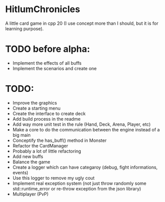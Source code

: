 # HitlumChronicles
A little card game in cpp 20 (I use concept more than I should, but it is for learning purpose).

# TODO before alpha:
- Implement the effects of all buffs
- Implement the scenarios and create one

# TODO:
- Improve the graphics
- Create a starting menu
- Create the interface to create deck
- Add build process in the readme
- Add way more unit test in the rule (Hand, Deck, Arena, Player, etc)
- Make a core to do the communication between the engine instead of a big main
- Conceptify the has_buff() method in Monster
- Refactor the CardManager
- Probably a lot of little refactoring
- Add new buffs
- Balance the game
- Create a logger which can have categaroy (debug, fight informations, events)
- Use this logger to remove my ugly cout
- Implement real exception system (not just throw randomly some std::runtime_error or re-throw exception from the json library)
- Multiplayer (PvP)